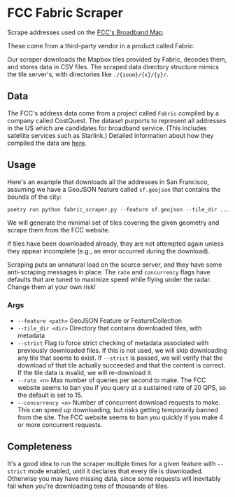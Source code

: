 # FCC Fabric Scraper

Scrape addresses used on the [FCC's Broadband Map](https://broadbandmap.fcc.gov/home).

These come from a third-party vendor in a product called Fabric.

Our scraper downloads the Mapbox tiles provided by Fabric, decodes them, and stores data in CSV files.
The scraped data directory structure mimics the tile server's, with directories like `./{zoom}/{x}/{y}/`.

## Data

The FCC's address data come from a project called `Fabric` compiled by a company called CostQuest.
The dataset purports to represent all addresses in the US which are candidates for broadband service.
(This includes satellite services such as Starlink.)
Detailed information about how they compiled the data are [here](https://www.costquest.com/wp-content/uploads/2022/11/BroadbandServiceableLocationFabricMethodsManualPublic11022022-2.pdf).

## Usage

Here's an example that downloads all the addresses in San Francisco,
assuming we have a GeoJSON feature called `sf.geojson` that contains the bounds
of the city:

```py
poetry run python fabric_scraper.py --feature sf.geojson --tile_dir ../data/tiles --strict
```

We will generate the minimal set of tiles covering the given geometry and scrape them from the FCC website.

If tiles have been downloaded already, they are not attempted again unless they appear incomplete (e.g., an error occurred during the download).

Scraping puts an unnatural load on the source server, and they have some anti-scraping messages in place.
The `rate` and `concurrency` flags have defaults that are tuned to maximize speed while flying under the radar.
Change them at your own risk!

### Args

- `--feature <path>` GeoJSON Feature or FeatureCollection
- `--tile_dir <dir>` Directory that contains downloaded tiles, with metadata
- `--strict` Flag to force strict checking of metadata associated with previously downloaded files. If this is not used, we will skip downloading any tile that seems to exist. If `--strict` is passed, we will verify that the download of that tile actually succeeded and that the content is correct. If the tile data is invalid, we will re-download it.
- `--rate <n>` Max number of queries per second to make. The FCC website seems to ban you if you query at a sustained rate of 20 QPS, so the default is set to 15.
- `--concurrency <n>` Number of concurrent download requests to make. This can speed up downloading, but risks getting temporarily banned from the site. The FCC website seems to ban you quickly if you make 4 or more concurrent requests.

## Completeness

It's a good idea to run the scraper multiple times for a given feature with `--strict` mode enabled, until it declares that every tile is downloaded.
Otherwise you may have missing data, since some requests will inevitably fail when you're downloading tens of thousands of tiles.
